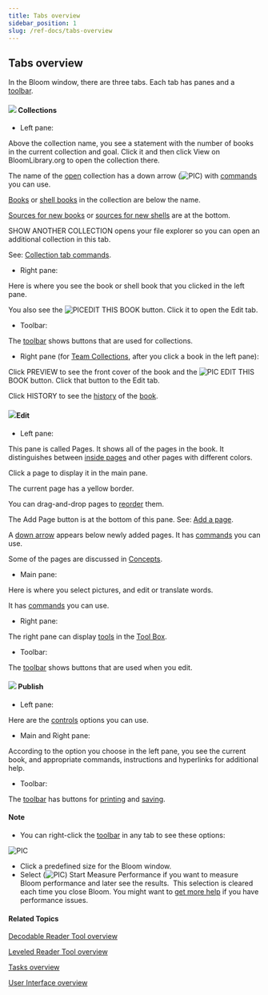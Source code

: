 ```yaml
---
title: Tabs overview
sidebar_position: 1
slug: /ref-docs/tabs-overview
---
```


## Tabs overview

In the Bloom window, there are three tabs. Each tab has panes and a [toolbar](../Toolbar/Toolbars_overview.md).

#### ![](/ref-docs-assets/images/User_Interface/Tabs/Collections.png) Collections

-   Left pane:
    

Above the collection name, you see a statement with the number of books in the current collection and goal. Click it and then click View on BloomLibrary.org to open the collection there.

The name of the [open](../../Tasks/Basic_tasks/Open_a_collection.md) collection has a down arrow (![PIC](/ref-docs-assets/images/User_Interface/Tabs/WhiteDownArrow.png)) with [commands](Collections_tab_commands.md) you can use.

[Books](../../Concepts/Book.md) or [shell books](../../Concepts/Shell_book.md) in the collection are below the name.

[Sources for new books](../../Concepts/Sources_For_New_Books.md) or [sources for new shells](../../Concepts/Sources_For_New_Shells.md) are at the bottom.

SHOW ANOTHER COLLECTION opens your file explorer so you can open an additional collection in this tab.

See: [Collection tab commands](Collections_tab_commands.md).

-   Right pane:
    

Here is where you see the book or shell book that you clicked in the left pane.

You also see the ![PIC](/ref-docs-assets/images/User_Interface/Tabs/EditTabSmall.png)EDIT THIS BOOK button. Click it to open the Edit tab.

-   Toolbar:
    

The [toolbar](../Toolbar/Collections_toolbar.md) shows buttons that are used for collections.

-   Right pane (for [Team Collections](../../Concepts/Team_Collection.md), after you click a book in the left pane):
    

Click PREVIEW to see the front cover of the book and the ![PIC](/ref-docs-assets/images/User_Interface/Tabs/EditTabSmall.png) EDIT THIS BOOK button. Click that button to the Edit tab.

Click HISTORY to see the [history](../../Tasks/Basic_tasks/See_book_history.md) of the [book](../../Concepts/Book.md).

#### ![](/ref-docs-assets/images/User_Interface/Tabs/EditTab.png)Edit

-   Left pane:
    

This pane is called Pages. It shows all of the pages in the book. It distinguishes between [inside pages](../../Concepts/Inside_pages.md) and other pages with different colors.

Click a page to display it in the main pane.

The current page has a yellow border.

You can drag-and-drop pages to [reorder](../../Tasks/Edit_tasks/Reorder_pages.md) them.

The Add Page button is at the bottom of this pane. See: [Add a page](../../Tasks/Edit_tasks/Add_a_page.md).

A [down arrow](Pages_pane_down_arrow_example.md) appears below newly added pages. It has [commands](Edit_tab_commands.md) you can use.

Some of the pages are discussed in [Concepts](../../Concepts/Concepts_overview.md).

-   Main pane:
    

Here is where you select pictures, and edit or translate words.

It has [commands](Edit_tab_commands.md) you can use.

-   Right pane:
    

The right pane can display [tools](../../Tasks/Edit_tasks/Edit_tasks_overview.md) in the [Tool Box](../../Concepts/Tool_Box.md).

-   Toolbar:
    

The [toolbar](../Toolbar/Edit_tab_toolbar.md) shows buttons that are used when you edit.

#### ![](/ref-docs-assets/images/User_Interface/Tabs/PublishTab.png) Publish

-   Left pane:
    

Here are the [controls](../../Tasks/Publish_tasks/Publish_tasks_overview.md) options you can use.

-   Main and Right pane:
    

According to the option you choose in the left pane, you see the current book, and appropriate commands, instructions and hyperlinks for additional help.

-   Toolbar:
    

The [toolbar](../Toolbar/Publish_tab_toolbar.md) has buttons for [printing](../../Tasks/Publish_tasks/Print.md) and [saving](../../Tasks/Publish_tasks/Save_PDF_file.md).

#### Note

-   You can right-click the [toolbar](../Toolbar/Toolbars_overview.md) in any tab to see these options:
    

![PIC](/ref-docs-assets/images/User_Interface/ToolbarDialogBox.png)

-   Click a predefined size for the Bloom window.
-   Select (![PIC](/ref-docs-assets/images/User_Interface/Toolbar/ShowTranslationsCheckMark.png)) Start Measure Performance if you want to measure Bloom performance and later see the results.  This selection is cleared each time you close Bloom. You might want to [get more help](../../Overview/Get_More_Help.md) if you have performance issues.

#### Related Topics

[Decodable Reader Tool overview](../../Tasks/Edit_tasks/Decodable_Reader_Tool/Decodable_Reader_Tool_overview.md)

[Leveled Reader Tool overview](../../Tasks/Edit_tasks/Leveled_Reader_Tool/Leveled_Reader_Tool_overview.md)

[Tasks overview](../../Tasks/Tasks_overview.md)

[User Interface overview](../User_Interface_overview.md)